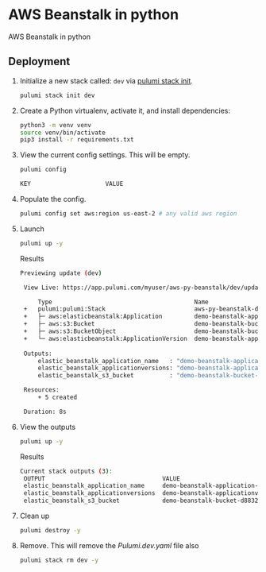 # AWS Beanstalk in python

AWS Beanstalk in python

## Deployment

1. Initialize a new stack called: `dev` via [pulumi stack init](https://www.pulumi.com/docs/reference/cli/pulumi_stack_init/).

   ```bash
   pulumi stack init dev
   ```

1. Create a Python virtualenv, activate it, and install dependencies:
   ```bash
   python3 -m venv venv
   source venv/bin/activate
   pip3 install -r requirements.txt
   ```

1. View the current config settings. This will be empty.

   ```bash
   pulumi config
   ```

   ```bash
   KEY                     VALUE
   ```

1. Populate the config.

      ```bash
   pulumi config set aws:region us-east-2 # any valid aws region
   ```

1. Launch

   ```bash
   pulumi up -y
   ```

   Results
   ```bash
   Previewing update (dev)

    View Live: https://app.pulumi.com/myuser/aws-py-beanstalk/dev/updates/1

        Type                                        Name                               Status      
    +   pulumi:pulumi:Stack                         aws-py-beanstalk-dev               created     
    +   ├─ aws:elasticbeanstalk:Application         demo-beanstalk-application         created     
    +   ├─ aws:s3:Bucket                            demo-beanstalk-bucket              created     
    +   ├─ aws:s3:BucketObject                      demo-beanstalk-bucketobject        created     
    +   └─ aws:elasticbeanstalk:ApplicationVersion  demo-beanstalk-applicationversion  created     
    
    Outputs:
        elastic_beanstalk_application_name   : "demo-beanstalk-application-953cac1"
        elastic_beanstalk_applicationversions: "demo-beanstalk-applicationversion-bd2a93e"
        elastic_beanstalk_s3_bucket          : "demo-beanstalk-bucket-d8832e2"

    Resources:
        + 5 created

    Duration: 8s
   ```

1. View the outputs
   ```bash
   pulumi up -y
   ```

   Results
   ```bash
   Current stack outputs (3):
    OUTPUT                                 VALUE
    elastic_beanstalk_application_name     demo-beanstalk-application-953cac1
    elastic_beanstalk_applicationversions  demo-beanstalk-applicationversion-bd2a93e
    elastic_beanstalk_s3_bucket            demo-beanstalk-bucket-d8832e2
   ```

1. Clean up
   ```bash
   pulumi destroy -y
   ```

1. Remove.  This will remove the *Pulumi.dev.yaml* file also
   ```bash
   pulumi stack rm dev -y
   ```